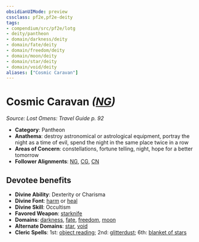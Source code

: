 ```yaml
---
obsidianUIMode: preview
cssclass: pf2e,pf2e-deity
tags:
- compendium/src/pf2e/lotg
- deity/pantheon
- domain/darkness/deity
- domain/fate/deity
- domain/freedom/deity
- domain/moon/deity
- domain/star/deity
- domain/void/deity
aliases: ["Cosmic Caravan"]
---
```

# Cosmic Caravan *([NG](rules/traits/ng-b1.md "Neutral Good Alignment Trait"))*  
*Source: Lost Omens: Travel Guide p. 92*  

- **Category**: Pantheon
- **Anathema**: destroy astronomical or astrological equipment, portray the night as a time of evil, spend the night in the same place twice in a row
- **Areas of Concern**: constellations, fortune telling, night, hope for a better tomorrow
- **Follower Alignments**: [NG](rules/traits/ng-b1.md "Neutral Good Alignment Trait"), [CG](rules/traits/cg-b1.md "Chaotic Good Alignment Trait"), [CN](rules/traits/cn-b1.md "Chaotic Neutral Alignment Trait")

## Devotee benefits

- **Divine Ability**: Dexterity or Charisma
- **Divine Font**: [harm](harm.md) or [heal](heal.md)
- **Divine Skill**: Occultism
- **Favored Weapon**: [starknife](starknife.md)
- **Domains**: [darkness](Reference/Compendium/Setting/domains.md#Darkness), [fate](Reference/Compendium/Setting/domains.md#Fate), [freedom](Reference/Compendium/Setting/domains.md#Freedom), [moon](Reference/Compendium/Setting/domains.md#Moon)
- **Alternate Domains**: [star](Reference/Compendium/Setting/domains.md#Star), [void](Reference/Compendium/Setting/domains.md#Void)
- **Cleric Spells**: 1st: [object reading](object-reading-apg.md); 2nd: [glitterdust](glitterdust.md); 6th: [blanket of stars](blanket-of-stars-apg.md)